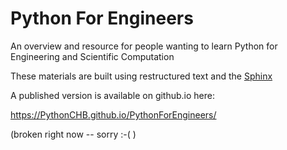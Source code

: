 
# Python For Engineers

An overview and resource for people wanting to learn Python for Engineering and Scientific Computation

These materials are built using restructured text and the
[Sphinx](http://www.sphinx-doc.org/en/master/)

A published version is available on github.io here:

https://PythonCHB.github.io/PythonForEngineers/

(broken right now -- sorry :-( )





